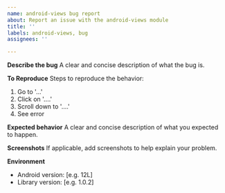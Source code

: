 ```yaml
---
name: android-views bug report
about: Report an issue with the android-views module
title: ''
labels: android-views, bug
assignees: ''

---
```


**Describe the bug**
A clear and concise description of what the bug is.

**To Reproduce**
Steps to reproduce the behavior:
1. Go to '...'
2. Click on '....'
3. Scroll down to '....'
4. See error

**Expected behavior**
A clear and concise description of what you expected to happen.

**Screenshots**
If applicable, add screenshots to help explain your problem.

**Environment**
 - Android version: [e.g. 12L]
 - Library version: [e.g. 1.0.2]
